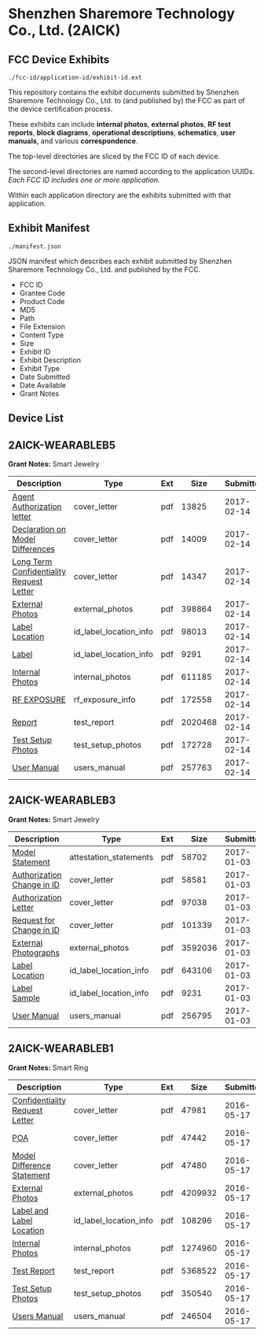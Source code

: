 # Shenzhen Sharemore Technology Co., Ltd. (2AICK)
## FCC Device Exhibits

```
./fcc-id/application-id/exhibit-id.ext
```

This repository contains the exhibit documents submitted by Shenzhen Sharemore Technology Co., Ltd. to (and published by) the FCC as part of the device certification process.

These exhibits can include **internal photos**, **external photos**, **RF test reports**, **block diagrams**, **operational descriptions**, **schematics**, **user manuals**, and various **correspondence**.

The top-level directories are sliced by the FCC ID of each device.

The second-level directories are named according to the application UUIDs. *Each FCC ID includes one or more application.*

Within each application directory are the exhibits submitted with that application. 

## Exhibit Manifest

```
./manifest.json
```

JSON manifest which describes each exhibit submitted by Shenzhen Sharemore Technology Co., Ltd. and published by the FCC.

- FCC ID
- Grantee Code
- Product Code
- MD5
- Path
- File Extension
- Content Type
- Size
- Exhibit ID
- Exhibit Description
- Exhibit Type
- Date Submitted
- Date Available
- Grant Notes

## Device List
## 2AICK-WEARABLEB5
**Grant Notes:** Smart Jewelry

| Description | Type | Ext | Size | Submitted | Available |
| ----------- | ---- | --- | ---- | --------- | --------- |
| [Agent Authorization letter](2AICK-WEARABLEB5/91483a0b714ed5ce4af94163de190d2e/3282742.pdf) | cover_letter | pdf | 13825 | 2017-02-14 | 2017-02-14 |
| [Declaration on Model Differences](2AICK-WEARABLEB5/91483a0b714ed5ce4af94163de190d2e/3282744.pdf) | cover_letter | pdf | 14009 | 2017-02-14 | 2017-02-14 |
| [Long Term Confidentiality Request Letter](2AICK-WEARABLEB5/91483a0b714ed5ce4af94163de190d2e/3282750.pdf) | cover_letter | pdf | 14347 | 2017-02-14 | 2017-02-14 |
| [External Photos](2AICK-WEARABLEB5/91483a0b714ed5ce4af94163de190d2e/3282745.pdf) | external_photos | pdf | 398864 | 2017-02-14 | 2017-02-14 |
| [Label Location](2AICK-WEARABLEB5/91483a0b714ed5ce4af94163de190d2e/3282748.pdf) | id_label_location_info | pdf | 98013 | 2017-02-14 | 2017-02-14 |
| [Label](2AICK-WEARABLEB5/91483a0b714ed5ce4af94163de190d2e/3282749.pdf) | id_label_location_info | pdf | 9291 | 2017-02-14 | 2017-02-14 |
| [Internal Photos](2AICK-WEARABLEB5/91483a0b714ed5ce4af94163de190d2e/3282747.pdf) | internal_photos | pdf | 611185 | 2017-02-14 | 2017-02-14 |
| [RF EXPOSURE](2AICK-WEARABLEB5/91483a0b714ed5ce4af94163de190d2e/3282752.pdf) | rf_exposure_info | pdf | 172558 | 2017-02-14 | 2017-02-14 |
| [Report](2AICK-WEARABLEB5/91483a0b714ed5ce4af94163de190d2e/3282746.pdf) | test_report | pdf | 2020468 | 2017-02-14 | 2017-02-14 |
| [Test Setup Photos](2AICK-WEARABLEB5/91483a0b714ed5ce4af94163de190d2e/3282754.pdf) | test_setup_photos | pdf | 172728 | 2017-02-14 | 2017-02-14 |
| [User Manual](2AICK-WEARABLEB5/91483a0b714ed5ce4af94163de190d2e/3282755.pdf) | users_manual | pdf | 257763 | 2017-02-14 | 2017-02-14 |
## 2AICK-WEARABLEB3
**Grant Notes:** Smart Jewelry

| Description | Type | Ext | Size | Submitted | Available |
| ----------- | ---- | --- | ---- | --------- | --------- |
| [Model Statement](2AICK-WEARABLEB3/19cf113d3835b8196fdbe874371638c3/3245551.pdf) | attestation_statements | pdf | 58702 | 2017-01-03 | 2017-01-03 |
| [Authorization Change in ID](2AICK-WEARABLEB3/19cf113d3835b8196fdbe874371638c3/3245550.pdf) | cover_letter | pdf | 58581 | 2017-01-03 | 2017-01-03 |
| [Authorization Letter](2AICK-WEARABLEB3/19cf113d3835b8196fdbe874371638c3/3245554.pdf) | cover_letter | pdf | 97038 | 2017-01-03 | 2017-01-03 |
| [Request for Change in ID](2AICK-WEARABLEB3/19cf113d3835b8196fdbe874371638c3/3245555.pdf) | cover_letter | pdf | 101339 | 2017-01-03 | 2017-01-03 |
| [External Photographs](2AICK-WEARABLEB3/19cf113d3835b8196fdbe874371638c3/3153791.pdf) | external_photos | pdf | 3592036 | 2017-01-03 | 2017-01-03 |
| [Label Location](2AICK-WEARABLEB3/19cf113d3835b8196fdbe874371638c3/3245552.pdf) | id_label_location_info | pdf | 643106 | 2017-01-03 | 2017-01-03 |
| [Label Sample](2AICK-WEARABLEB3/19cf113d3835b8196fdbe874371638c3/3245553.pdf) | id_label_location_info | pdf | 9231 | 2017-01-03 | 2017-01-03 |
| [User Manual](2AICK-WEARABLEB3/19cf113d3835b8196fdbe874371638c3/3153794.pdf) | users_manual | pdf | 256795 | 2017-01-03 | 2017-01-03 |
## 2AICK-WEARABLEB1
**Grant Notes:** Smart Ring

| Description | Type | Ext | Size | Submitted | Available |
| ----------- | ---- | --- | ---- | --------- | --------- |
| [Confidentiality Request Letter](2AICK-WEARABLEB1/8556144d610ffd8d3609c3ad2fb7fc78/2993559.pdf) | cover_letter | pdf | 47981 | 2016-05-17 | 2016-05-17 |
| [POA](2AICK-WEARABLEB1/8556144d610ffd8d3609c3ad2fb7fc78/2993561.pdf) | cover_letter | pdf | 47442 | 2016-05-17 | 2016-05-17 |
| [Model Difference Statement](2AICK-WEARABLEB1/8556144d610ffd8d3609c3ad2fb7fc78/2993565.pdf) | cover_letter | pdf | 47480 | 2016-05-17 | 2016-05-17 |
| [External Photos](2AICK-WEARABLEB1/8556144d610ffd8d3609c3ad2fb7fc78/2993558.pdf) | external_photos | pdf | 4209932 | 2016-05-17 | 2016-05-17 |
| [Label and Label Location](2AICK-WEARABLEB1/8556144d610ffd8d3609c3ad2fb7fc78/2993564.pdf) | id_label_location_info | pdf | 108296 | 2016-05-17 | 2016-05-17 |
| [Internal Photos](2AICK-WEARABLEB1/8556144d610ffd8d3609c3ad2fb7fc78/2993563.pdf) | internal_photos | pdf | 1274960 | 2016-05-17 | 2016-05-17 |
| [Test Report](2AICK-WEARABLEB1/8556144d610ffd8d3609c3ad2fb7fc78/2993560.pdf) | test_report | pdf | 5368522 | 2016-05-17 | 2016-05-17 |
| [Test Setup Photos](2AICK-WEARABLEB1/8556144d610ffd8d3609c3ad2fb7fc78/2993562.pdf) | test_setup_photos | pdf | 350540 | 2016-05-17 | 2016-05-17 |
| [Users Manual](2AICK-WEARABLEB1/8556144d610ffd8d3609c3ad2fb7fc78/2993566.pdf) | users_manual | pdf | 246504 | 2016-05-17 | 2016-05-17 |
